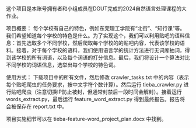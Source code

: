 这个项目是本账号拥有者和小组成员在DGUT完成的2024自然语言处理课程的大作业。

项目概要：
每个学校有自己的特色，例如东莞理工学院有“北街”、“知行课”等。我们希望知道每个学校的特色是什么。为了实现这个，我们可以利用贴吧的语料信息：首先选取多个不同学校，然后爬取每个学校的的贴吧内容，代表该学校的语料。接着，对于每个学校的语料，我们使用语言学的统计方法进行无词库抽词，得到该学校的所有词语，以及每个词语的打分信息。最后，我们将设计一个算法对比不同学校的词语信息，选举出每个学校的特色词。

使用方式：
下载项目中的所有文件，然后修改 crawler_tasks.txt 中的内容（表示每个贴吧爬虫的任务要求，按中文字符个数计算）。然后运行 tieba_crawler.py 进行贴吧爬虫（注意切换IP防止被封，但通常封禁后一段时间会解封）。接着运行 words_extract.py，最后运行 feature_word_extract.py 得到最终报告。报告将会被保存在 report.txt 中。

项目实施细节可以在 tieba-feature-word_project_plan.docx 中找到。
